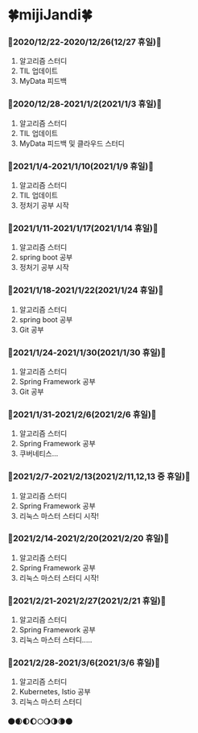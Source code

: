 # :four_leaf_clover:mijiJandi:four_leaf_clover:



### :deciduous_tree:2020/12/22-2020/12/26(12/27 휴일):deciduous_tree:



1. 알고리즘 스터디
2. TIL 업데이트
3. MyData 피드백 



### :deciduous_tree:2020/12/28-2021/1/2(2021/1/3 휴일):deciduous_tree:



1. 알고리즘 스터디
2. TIL 업데이트
3. MyData 피드백 및 클라우드 스터디



### :deciduous_tree:2021/1/4-2021/1/10(2021/1/9 휴일):deciduous_tree:



1. 알고리즘 스터디
2. TIL 업데이트
3. 정처기 공부 시작



### :deciduous_tree:2021/1/11-2021/1/17(2021/1/14 휴일):deciduous_tree:



1. 알고리즘 스터디
2. spring boot 공부 
3. 정처기 공부 시작



### :deciduous_tree:2021/1/18-2021/1/22(2021/1/24 휴일):deciduous_tree:



1. 알고리즘 스터디
2. spring boot 공부 
3. Git 공부



### :deciduous_tree:2021/1/24-2021/1/30(2021/1/30 휴일):deciduous_tree:



1. 알고리즘 스터디
2. Spring Framework 공부 
3. Git 공부



### :deciduous_tree:2021/1/31-2021/2/6(2021/2/6 휴일):deciduous_tree:



1. 알고리즘 스터디
2. Spring Framework 공부 
3. 쿠버네티스...



### :deciduous_tree:2021/2/7-2021/2/13(2021/2/11,12,13 중 휴일):deciduous_tree:



1. 알고리즘 스터디
2. Spring Framework 공부 
3. 리눅스 마스터 스터디 시작!



### :deciduous_tree:2021/2/14-2021/2/20(2021/2/20 휴일):deciduous_tree:



1. 알고리즘 스터디
2. Spring Framework 공부 
3. 리눅스 마스터 스터디 시작!


### :deciduous_tree:2021/2/21-2021/2/27(2021/2/21 휴일):deciduous_tree:



1. 알고리즘 스터디
2. Spring Framework 공부 
3. 리눅스 마스터 스터디.....

### :deciduous_tree:2021/2/28-2021/3/6(2021/3/6 휴일):deciduous_tree:



1. 알고리즘 스터디
2. Kubernetes, Istio 공부 
3. 리눅스 마스터 스터디

#### :new_moon::waxing_crescent_moon::first_quarter_moon::waxing_gibbous_moon::full_moon::waning_gibbous_moon::last_quarter_moon::waning_crescent_moon::new_moon:

